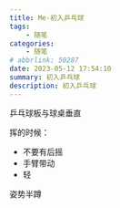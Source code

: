 ```yaml
---
title: Me-初入乒乓球
tags: 
    - 随笔
categories: 
    - 随笔
# abbrlink: 50287
date: 2023-05-12 17:54:10
summary: 初入乒乓球
description: 初入乒乓球
---
```




乒乓球板与球桌垂直

挥的时候：

- 不要有后摇
- 手臂带动
- 轻

姿势半蹲

